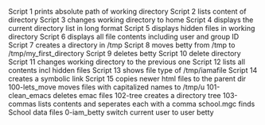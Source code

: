Script 1 prints absolute path of working directory
Script 2 lists content of directory
Script 3 changes working directory to home
Script 4 displays the current directory list in long format
Script 5 displays hidden files in working directory
Script 6 displays all file contents including user and group ID
Script 7 creates a directory in /tmp
Script 8 moves betty from /tmp to /tmp/my_first_directory
Script 9 deletes betty
Script 10 delete directory
Script 11 changes working directory to the previous one
Script 12 lists all contents incl hidden files
Script 13 shows file type of /tmp/iamafile
Script 14 creates a symbolic link
Script 15 copies newer html files to the parent dir
100-lets_move moves files with capitalized names to /tmp/u
101-clean_emacs deletes emac files
102-tree creates a directory tree
103-commas lists contents and seperates each with a comma
school.mgc finds School data files
0-iam_betty switch current user to user betty
